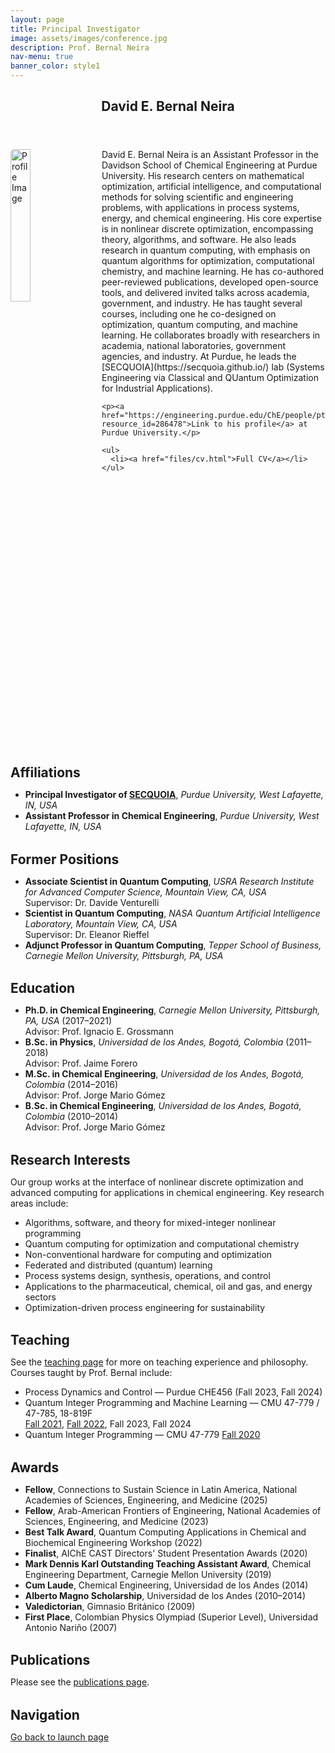 ```yaml
---
layout: page
title: Principal Investigator
image: assets/images/conference.jpg
description: Prof. Bernal Neira
nav-menu: true
banner_color: style1
---
```


<!-- markdownlint-disable MD033 -->

<div id="main" class="alt">
<section id="one">
<div class="inner">
  <header class="major">
    <h1>David E. Bernal Neira</h1>
  </header>

<style>
.image-left {
  float: left;
  width: 25%;
  margin-right: 20px;
  margin-bottom: 10px;
  border-radius: 5px;
}

/* Add container styling to ensure proper margins */
.content-container {
  max-width: 100%;
  margin: 0 auto; /* Keep auto margins for centering */
}

/* Add styling for headings to maintain consistent margins */
h2 {
  clear: both;
  margin-top: 1.5em;
  margin-bottom: 0.5em;
}

/* Remove redundant margins now that structure is fixed */
.main-content {
  /* No extra margins needed - the container already has proper spacing */
}
</style>

<div class="main-content">
  <div class="content-container">
    <p>
    <img src="{% link assets/images/profile.png %}" alt="Profile Image" class="image-left">
    David E. Bernal Neira is an Assistant Professor in the Davidson School of Chemical Engineering at Purdue University. His research centers on mathematical optimization, artificial intelligence, and computational methods for solving scientific and engineering problems, with applications in process systems, energy, and chemical engineering. His core expertise is in nonlinear discrete optimization, encompassing theory, algorithms, and software. He also leads research in quantum computing, with emphasis on quantum algorithms for optimization, computational chemistry, and machine learning. He has co-authored peer-reviewed publications, developed open-source tools, and delivered invited talks across academia, government, and industry. He has taught several courses, including one he co-designed on optimization, quantum computing, and machine learning. He collaborates broadly with researchers in academia, national laboratories, government agencies, and industry. At Purdue, he leads the [SECQUOIA](https://secquoia.github.io/) lab (Systems Engineering via Classical and QUantum Optimization for Industrial Applications).
    </p>

    <p><a href="https://engineering.purdue.edu/ChE/people/ptProfile?resource_id=286478">Link to his profile</a> at Purdue University.</p>

    <ul>
      <li><a href="files/cv.html">Full CV</a></li>
    </ul>
  </div>

  <h2>Affiliations</h2>

  <ul>
    <li><strong>Principal Investigator of <a href="index.html">SECQUOIA</a></strong>, <em>Purdue University, West Lafayette, IN, USA</em></li>
    <li><strong>Assistant Professor in Chemical Engineering</strong>, <em>Purdue University, West Lafayette, IN, USA</em></li>
  </ul>

  <h2>Former Positions</h2>

  <ul>
    <li><strong>Associate Scientist in Quantum Computing</strong>, <em>USRA Research Institute for Advanced Computer Science, Mountain View, CA, USA</em><br>
      Supervisor: Dr. Davide Venturelli</li>
    <li><strong>Scientist in Quantum Computing</strong>, <em>NASA Quantum Artificial Intelligence Laboratory, Mountain View, CA, USA</em><br>
      Supervisor: Dr. Eleanor Rieffel</li>
    <li><strong>Adjunct Professor in Quantum Computing</strong>, <em>Tepper School of Business, Carnegie Mellon University, Pittsburgh, PA, USA</em></li>
  </ul>

  <h2>Education</h2>

  <ul>
    <li><strong>Ph.D. in Chemical Engineering</strong>, <em>Carnegie Mellon University, Pittsburgh, PA, USA</em> (2017–2021)<br>
      Advisor: Prof. Ignacio E. Grossmann</li>
    <li><strong>B.Sc. in Physics</strong>, <em>Universidad de los Andes, Bogotá, Colombia</em> (2011–2018)<br>
      Advisor: Prof. Jaime Forero</li>
    <li><strong>M.Sc. in Chemical Engineering</strong>, <em>Universidad de los Andes, Bogotá, Colombia</em> (2014–2016)<br>
      Advisor: Prof. Jorge Mario Gómez</li>
    <li><strong>B.Sc. in Chemical Engineering</strong>, <em>Universidad de los Andes, Bogotá, Colombia</em> (2010–2014)<br>
      Advisor: Prof. Jorge Mario Gómez</li>
  </ul>

  <h2>Research Interests</h2>

  <p>Our group works at the interface of nonlinear discrete optimization and advanced computing for applications in chemical engineering. Key research areas include:</p>

  <ul>
    <li>Algorithms, software, and theory for mixed-integer nonlinear programming</li>
    <li>Quantum computing for optimization and computational chemistry</li>
    <li>Non-conventional hardware for computing and optimization</li>
    <li>Federated and distributed (quantum) learning</li>
    <li>Process systems design, synthesis, operations, and control</li>
    <li>Applications to the pharmaceutical, chemical, oil and gas, and energy sectors</li>
    <li>Optimization-driven process engineering for sustainability</li>
  </ul>

  <h2>Teaching</h2>

  <p>See the <a href="7-teaching.html">teaching page</a> for more on teaching experience and philosophy. Courses taught by Prof. Bernal include:</p>

  <ul>
    <li>Process Dynamics and Control — Purdue CHE456 (Fall 2023, Fall 2024)</li>
    <li>Quantum Integer Programming and Machine Learning — CMU 47-779 / 47-785, 18-819F<br>
      <a href="https://bernalde.github.io/QuIPML/">Fall 2021</a>, <a href="https://bernalde.github.io/QuIPML22/">Fall 2022</a>, Fall 2023, Fall 2024</li>
    <li>Quantum Integer Programming — CMU 47-779 <a href="https://bernalde.github.io/QuIP/">Fall 2020</a></li>
  </ul>

  <h2>Awards</h2>

  <ul>
    <li><strong>Fellow</strong>, Connections to Sustain Science in Latin America, National Academies of Sciences, Engineering, and Medicine (2025)</li>
    <li><strong>Fellow</strong>, Arab-American Frontiers of Engineering, National Academies of Sciences, Engineering, and Medicine (2023)</li>
    <li><strong>Best Talk Award</strong>, Quantum Computing Applications in Chemical and Biochemical Engineering Workshop (2022)</li>
    <li><strong>Finalist</strong>, AIChE CAST Directors' Student Presentation Awards (2020)</li>
    <li><strong>Mark Dennis Karl Outstanding Teaching Assistant Award</strong>, Chemical Engineering Department, Carnegie Mellon University (2019)</li>
    <li><strong>Cum Laude</strong>, Chemical Engineering, Universidad de los Andes (2014)</li>
    <li><strong>Alberto Magno Scholarship</strong>, Universidad de los Andes (2010–2014)</li>
    <li><strong>Valedictorian</strong>, Gimnasio Británico (2009)</li>
    <li><strong>First Place</strong>, Colombian Physics Olympiad (Superior Level), Universidad Antonio Nariño (2007)</li>
  </ul>

  <h2>Publications</h2>

  <p>Please see the <a href="4-publications.html">publications page</a>.</p>

  <h2>Navigation</h2>

  <p><a href="/#launch">Go back to launch page</a></p>

</div>
</div>
</section>
</div>
